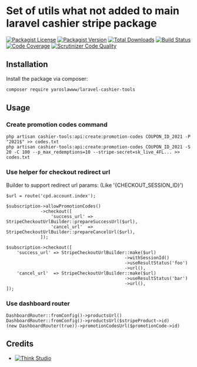 # Set of utils what not added to main laravel cashier stripe package

[![Packagist License](https://img.shields.io/packagist/l/yaroslawww/laravel-cashier-tools?color=%234dc71f)](https://github.com/yaroslawww/laravel-cashier-tools/blob/master/LICENSE.md)
[![Packagist Version](https://img.shields.io/packagist/v/yaroslawww/laravel-cashier-tools)](https://packagist.org/packages/yaroslawww/laravel-cashier-tools)
[![Total Downloads](https://img.shields.io/packagist/dt/yaroslawww/laravel-cashier-tools)](https://packagist.org/packages/yaroslawww/laravel-cashier-tools)
[![Build Status](https://scrutinizer-ci.com/g/yaroslawww/laravel-cashier-tools/badges/build.png?b=master)](https://scrutinizer-ci.com/g/yaroslawww/laravel-cashier-tools/build-status/master)
[![Code Coverage](https://scrutinizer-ci.com/g/yaroslawww/laravel-cashier-tools/badges/coverage.png?b=master)](https://scrutinizer-ci.com/g/yaroslawww/laravel-cashier-tools/?branch=master)
[![Scrutinizer Code Quality](https://scrutinizer-ci.com/g/yaroslawww/laravel-cashier-tools/badges/quality-score.png?b=master)](https://scrutinizer-ci.com/g/yaroslawww/laravel-cashier-tools/?branch=master)

## Installation

Install the package via composer:

```bash
composer require yaroslawww/laravel-cashier-tools
```

## Usage

### Create promotion codes command

```shell
php artisan cashier-tools:api:create:promotion-codes COUPON_ID_2021 -P "2021$" >> codes.txt
php artisan cashier-tools:api:create:promotion-codes COUPON_ID_2021 -S 20 -C 100 --p_max_redemptions=10 --stripe-secret=sk_live_4FL... >> codes.txt
```

### Use helper for checkout redirect url

Builder to support redirect url params: (Like '{CHECKOUT_SESSION_ID}')

```injectablephp
$url = route('cpd.account.index');

$subscription->allowPromotionCodes()
             ->checkout([
                 'success_url' => StripeCheckoutUrlBuilder::prepareSuccessUrl($url),
                 'cancel_url'  => StripeCheckoutUrlBuilder::prepareCancelUrl($url),
             ]);

$subscription->checkout([
    'success_url' => StripeCheckoutUrlBuilder::make($url)
                                             ->withSessionId()
                                             ->useResultStatus('foo')
                                             ->url(),
    'cancel_url'  => StripeCheckoutUrlBuilder::make($url)
                                             ->useResultStatus('bar')
                                             ->url(),
]);
```

### Use dashboard router

```injectablephp
DashboardRouter::fromConfig()->productsUrl()
DashboardRouter::fromConfig()->productsUrl($stripeProduct->id)
(new DashboardRouter(true))->promotionCodesUrl($promotionCode->id)
```

## Credits

- [![Think Studio](https://yaroslawww.github.io/images/sponsors/packages/logo-think-studio.png)](https://think.studio/)
